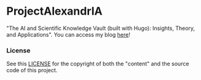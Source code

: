 # ProjectAlexandrIA
"The AI and Scientific Knowledge Vault (built with Hugo): Insights, Theory, and Applications".
You can access my blog [here](https://github.io/AlvLC/ProjectAlexandrIA)!

### License
See this [LICENSE](https://github.com/AlvLC/ProjectAlexandrIA/blob/main/LICENSE) for the copyright of both the "content" and the source code of this project.
